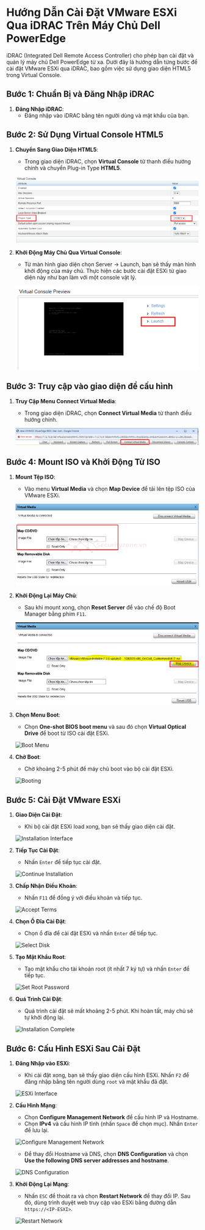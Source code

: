 # Hướng Dẫn Cài Đặt VMware ESXi Qua iDRAC Trên Máy Chủ Dell PowerEdge

iDRAC (Integrated Dell Remote Access Controller) cho phép bạn cài đặt và quản lý máy chủ Dell PowerEdge từ xa. Dưới đây là hướng dẫn từng bước để cài đặt VMware ESXi qua iDRAC, bao gồm việc sử dụng giao diện HTML5 trong Virtual Console.

## Bước 1: Chuẩn Bị và Đăng Nhập iDRAC

1. **Đăng Nhập iDRAC**:
   - Đăng nhập vào iDRAC bằng tên người dùng và mật khẩu của bạn.

## Bước 2: Sử Dụng Virtual Console HTML5

1. **Chuyển Sang Giao Diện HTML5**:
   - Trong giao diện iDRAC, chọn **Virtual Console** từ thanh điều hướng chính và chuyển Plug-in Type **HTML5**. 

   ![HTML5 Virtual Console](https://github.com/cuongnvvietis/NhanHoa/blob/main/Docs/Esxi/Picture/Setup%20Esxi/Screenshot_9.png)

2. **Khởi Động Máy Chủ Qua Virtual Console**:
   - Từ màn hình giao diện chọn Server -> Launch, bạn sẽ thấy màn hình khởi động của máy chủ. Thực hiện các bước cài đặt ESXi từ giao diện này như bạn làm với một console vật lý.

   ![ESXi Installation via HTML5](https://github.com/cuongnvvietis/NhanHoa/blob/main/Docs/Esxi/Picture/Setup%20Esxi/Screenshot_10.png)

## Bước 3: Truy cập vào giao diện để cấu hình

1. **Truy Cập Menu Connect Virtual Media**:
   - Trong giao diện iDRAC, chọn **Connect Virtual Media** từ thanh điều hướng chính.

   ![Virtual Media](https://github.com/cuongnvvietis/NhanHoa/blob/main/Docs/Esxi/Picture/Setup%20Esxi/Screenshot_11.png)

## Bước 4: Mount ISO và Khởi Động Từ ISO

1. **Mount Tệp ISO**:
   - Vào menu **Virtual Media** và chọn **Map Device** để tải lên tệp ISO của VMware ESXi.

   ![Map Device](https://github.com/cuongnvvietis/NhanHoa/blob/main/Docs/Esxi/Picture/Setup%20Esxi/Screenshot_12.png)

2. **Khởi Động Lại Máy Chủ**:
   - Sau khi mount xong, chọn **Reset Server** để vào chế độ Boot Manager bằng phím `F11`.

   ![Boot Manager](https://github.com/cuongnvvietis/NhanHoa/blob/main/Docs/Esxi/Picture/Setup%20Esxi/Screenshot_13.png)

3. **Chọn Menu Boot**:
   - Chọn **One-shot BIOS boot menu** và sau đó chọn **Virtual Optical Drive** để boot từ ISO cài đặt ESXi.

   ![Boot Menu](https://github.com/cuongnvvietis/NhanHoa/raw/main/1610197402241.png)

4. **Chờ Boot**:
   - Chờ khoảng 2-5 phút để máy chủ boot vào bộ cài đặt ESXi.

   ![Booting](https://github.com/cuongnvvietis/NhanHoa/raw/main/1610197428452.png)

## Bước 5: Cài Đặt VMware ESXi

1. **Giao Diện Cài Đặt**:
   - Khi bộ cài đặt ESXi load xong, bạn sẽ thấy giao diện cài đặt.

   ![Installation Interface](https://github.com/cuongnvvietis/NhanHoa/raw/main/1610197447671.png)

2. **Tiếp Tục Cài Đặt**:
   - Nhấn `Enter` để tiếp tục cài đặt.

   ![Continue Installation](https://github.com/cuongnvvietis/NhanHoa/raw/main/1610197473186.png)

3. **Chấp Nhận Điều Khoản**:
   - Nhấn `F11` để đồng ý với điều khoản và tiếp tục.

   ![Accept Terms](https://github.com/cuongnvvietis/NhanHoa/raw/main/1610197491446.png)

4. **Chọn Ổ Đĩa Cài Đặt**:
   - Chọn ổ đĩa để cài đặt ESXi và nhấn `Enter` để tiếp tục.

   ![Select Disk](https://github.com/cuongnvvietis/NhanHoa/raw/main/1610197504991.png)

5. **Tạo Mật Khẩu Root**:
   - Tạo mật khẩu cho tài khoản root (ít nhất 7 ký tự) và nhấn `Enter` để tiếp tục.

   ![Set Root Password](https://github.com/cuongnvvietis/NhanHoa/raw/main/1610197517793.png)

6. **Quá Trình Cài Đặt**:
   - Quá trình cài đặt sẽ mất khoảng 2-5 phút. Khi hoàn tất, máy chủ sẽ tự khởi động lại.

   ![Installation Complete](https://github.com/cuongnvvietis/NhanHoa/raw/main/1610197541086.png)

## Bước 6: Cấu Hình ESXi Sau Cài Đặt

1. **Đăng Nhập vào ESXi**:
   - Khi cài đặt xong, bạn sẽ thấy giao diện cấu hình ESXi. Nhấn `F2` để đăng nhập bằng tên người dùng `root` và mật khẩu đã đặt.

   ![ESXi Interface](https://github.com/cuongnvvietis/NhanHoa/raw/main/1610197562882.png)

2. **Cấu Hình Mạng**:
   - Chọn **Configure Management Network** để cấu hình IP và Hostname.
   - Chọn **IPv4** và cấu hình IP tĩnh (nhấn `Space` để chọn mục). Nhấn `Enter` để lưu lại.

   ![Configure Management Network](https://github.com/cuongnvvietis/NhanHoa/raw/main/1610197592828.png)

   - Để thay đổi Hostname và DNS, chọn **DNS Configuration** và chọn **Use the following DNS server addresses and hostname**.

   ![DNS Configuration](https://github.com/cuongnvvietis/NhanHoa/raw/main/1610197700022.png)

3. **Khởi Động Lại Mạng**:
   - Nhấn `ESC` để thoát ra và chọn **Restart Network** để thay đổi IP. Sau đó, dùng trình duyệt web truy cập vào ESXi bằng đường dẫn `https://<IP-ESXI>`.

   ![Restart Network](https://github.com/cuongnvvietis/NhanHoa/raw/main/1610197725272.png)

